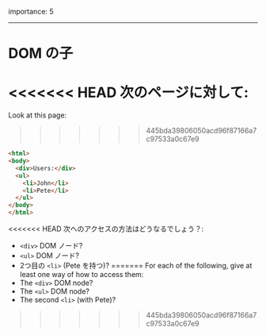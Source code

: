 importance: 5

---

# DOM の子

<<<<<<< HEAD
次のページに対して:
=======
Look at this page:
>>>>>>> 445bda39806050acd96f87166a7c97533a0c67e9

```html
<html>
<body>
  <div>Users:</div>
  <ul>
    <li>John</li>
    <li>Pete</li>
  </ul>
</body>
</html>
```

<<<<<<< HEAD
次へのアクセスの方法はどうなるでしょう？:
- `<div>` DOM ノード?
- `<ul>` DOM ノード?
- 2つ目の `<li>` (Pete を持つ)?
=======
For each of the following, give at least one way of how to access them:
- The `<div>` DOM node?
- The `<ul>` DOM node?
- The second `<li>` (with Pete)?
>>>>>>> 445bda39806050acd96f87166a7c97533a0c67e9
